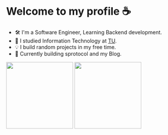 # Welcome to my profile ☕

- 🛠️ I'm a Software Engineer, Learning Backend development.
- 📖 I studied Information Technology at [TU](https://www.tu.edu.sa/).
- 💡 I build random projects in my free time.
- 📓 Currently building sprotocol and my Blog.

<p align="left">
<img height="180em" src="https://github-readme-stats.vercel.app/api?username=saad-als&show_icons=true&theme=calm" />
<img height="180em" src="https://github-readme-stats.vercel.app/api/top-langs/?username=saad-als&layout=compact&theme=calm"/>

</p>
